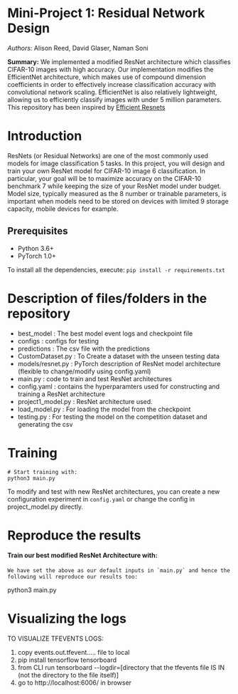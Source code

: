 # Mini-Project 1: Residual Network Design 
*Authors:* Alison Reed, David Glaser, Naman Soni

**Summary:** We implemented a modified ResNet architecture which classifies CIFAR-10 images with high accuracy. Our implementation modifies the EfficientNet architecture, which makes use of compound dimension coefficients in order to effectively increase classification accuracy with convolutional network scaling. EfficientNet is also relatively lightweight, allowing us to efficiently classify images with under 5 million parameters.
This repository has been inspired by [Efficient Resnets](https://github.com/Nikunj-Gupta/Efficient_ResNets)

# Introduction 
ResNets (or Residual Networks) are one of the most commonly used models for image classification
5 tasks. In this project, you will design and train your own ResNet model for CIFAR-10 image
6 classification. In particular, your goal will be to maximize accuracy on the CIFAR-10 benchmark
7 while keeping the size of your ResNet model under budget. Model size, typically measured as the
8 number or trainable parameters, is important when models need to be stored on devices with limited
9 storage capacity, mobile devices for example. 

## Prerequisites
- Python 3.6+
- PyTorch 1.0+

To install all the dependencies, execute: `pip install -r requirements.txt`

# Description of files/folders in the repository 
- best_model : The best model event logs and checkpoint file
- configs : configs for testing
- predictions : The csv file with the predictions
- CustomDataset.py : To Create a dataset with the unseen testing data
- models/resnet.py : PyTorch description of ResNet model architecture (flexible to change/modify using config.yaml) 
- main.py : code to train and test ResNet architectures 
- config.yaml : contains the hyperparamters used for constructing and training a ResNet architecture 
- project1_model.py : ResNet architecture used.
- load_model.py : For loading the model from the checkpoint
- testing.py : For testing the model on the competition dataset and generating the csv

# Training
```
# Start training with: 
python3 main.py  
```
To modify and test with new ResNet architectures, you can create a new configuration experiment in `config.yaml` or change the config in project_model.py directly.

# Reproduce the results 

#### Train our best modified ResNet Architecture with: 
```
We have set the above as our default inputs in `main.py` and hence the following will reproduce our results too: 
```
python3 main.py 

# Visualizing the logs
TO VISUALIZE TFEVENTS LOGS:
1. copy events.out.tfevent..... file to local
2. pip install tensorflow tensorboard
3. from CLI run tensorboard --logdir=[directory that the tfevents file IS IN (not the directory to the file itself)]
4. go to http://localhost:6006/ in browser

